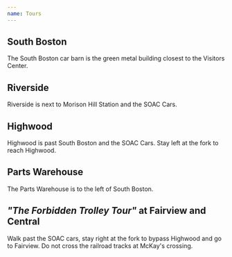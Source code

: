 ```yaml
---
name: Tours
---
```



## South Boston

The South Boston car barn is the green metal building closest to the Visitors Center.

## Riverside

Riverside is next to Morison Hill Station and the SOAC Cars.

## Highwood

Highwood is past South Boston and the SOAC Cars. Stay left at the fork to reach Highwood.

## Parts Warehouse

The Parts Warehouse is to the left of South Boston.

## _"The Forbidden Trolley Tour"_ at Fairview and Central

Walk past the SOAC cars, stay right at the fork to bypass Highwood and go to Fairview.
 Do not cross the railroad tracks at McKay's crossing.
